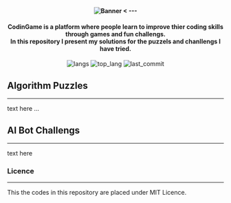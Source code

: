 <h4 align="center"> <img src="imgs/📟_CodingGame_Solutions.png" align="center" alt="Banner" /> <
---
<h4 align="center">
    CodinGame is a platform where people learn to improve thier coding skills through games and fun challengs.<br>
    In this repository I present my solutions for the puzzels and chanllengs I have tried.
</h4>

<p align="center">
    <img src="https://img.shields.io/github/languages/count/panderior/codingame" alt="langs" />
    <img src="https://img.shields.io/github/languages/top/panderior/codingame" alt="top_lang" />
    <img src="https://img.shields.io/github/last-commit/panderior/codingame" alt="last_commit" />
</p>


## Algorithm Puzzles</h2>
---
text here ...

## AI Bot Challengs</h2>
---
text here

### Licence
---
This the codes in this repository are placed under MIT Licence.

